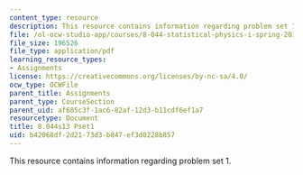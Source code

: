 ```yaml
---
content_type: resource
description: This resource contains information regarding problem set 1.
file: /ol-ocw-studio-app/courses/8-044-statistical-physics-i-spring-2013/b42068df2d2173d3b847ef3d0228b857_MIT8_044S13_ps1.pdf
file_size: 196526
file_type: application/pdf
learning_resource_types:
- Assignments
license: https://creativecommons.org/licenses/by-nc-sa/4.0/
ocw_type: OCWFile
parent_title: Assignments
parent_type: CourseSection
parent_uid: af685c3f-1ac6-82af-12d3-b11cdf6ef1a7
resourcetype: Document
title: 8.044s13 Pset1
uid: b42068df-2d21-73d3-b847-ef3d0228b857
---
```

This resource contains information regarding problem set 1.
